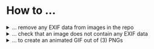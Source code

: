 # How to ...

<details>
<summary>... remove any EXIF data from images in the repo</summary>

Run `make strip-exif` to remove.
</details>

<details>
<summary>... check that an image does not contain any EXIF data</summary>

```
$ exif --no-fixup assets/images/logo.png
Corrupt data
The data provided does not follow the specification.
ExifLoader: The data supplied does not seem to contain EXIF data.
```
</details>

<details>
<summary>... to create an animated GIF out of (3) PNGs</summary>

Here’s how you can turn your 3 PNGs into a smooth, transparent animated GIF in GIMP:

1️⃣ Open your PNGs as layers

1. Launch GIMP.

2. Go to File → Open as Layers…

3. Select the three PNGs ([frame1.png](../assets/animate/frame1.png), [frame2.png](../assets/animate/frame2.png), [frame3.png](../assets/animate/frame3.png)).
→ They will appear stacked in the Layers panel.

2️⃣ Arrange the frames

- Make sure the layers are in the right order (bottom = first frame).

- Rename them to include timing, e.g.:

   ```
    frame-1 (200ms)
    frame-2 (200ms)
    frame-3 (200ms)
   ```

(The text in parentheses sets the duration per frame in GIMP’s GIF exporter.)

3️⃣ Export as GIF

1. Go to File → Export As…

2. Choose a name, e.g. [icon.gif](../assets/animate/icon.gif).

3. In the export dialog:

   - Check As animation.

   - Enable Loop forever (if you want it to repeat).

   - Set Delay between frames (e.g. 200 ms if you didn’t add timing in layer names).

   - Set Frame disposal to One frame per layer (replace) or Combine (try both; “Replace” often works best for transparency).

4️⃣ (Optional) Improve color quality

GIF is limited to 256 colors, so you may want to:

1. Go to Image → Mode → Indexed…

2. Choose Generate optimum palette with 256 colors and enable Dithering (Floyd–Steinberg).

3. Then export again.

5️⃣ Preview

Open the exported GIF in any browser or image viewer to check the flicker.

💡 Tip: If the GIF still looks grainy, consider exporting as WebP animation instead (File → Export As → `.webp`) — it supports full color and transparency.
</details>